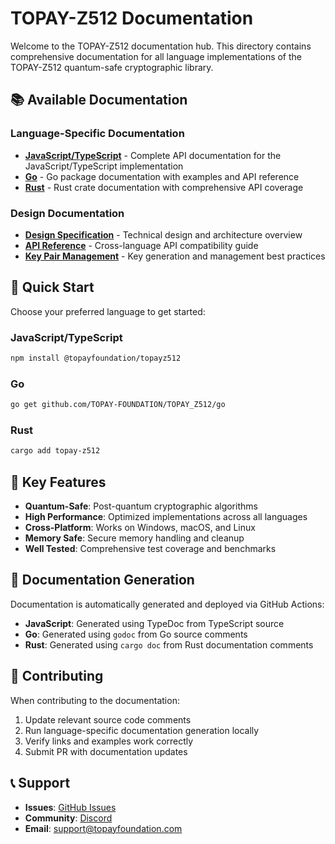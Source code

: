 # TOPAY-Z512 Documentation

Welcome to the TOPAY-Z512 documentation hub. This directory contains comprehensive documentation for all language implementations of the TOPAY-Z512 quantum-safe cryptographic library.

## 📚 Available Documentation

### Language-Specific Documentation

- **[JavaScript/TypeScript](../js/docs/)** - Complete API documentation for the JavaScript/TypeScript implementation
- **[Go](../go/docs/)** - Go package documentation with examples and API reference  
- **[Rust](../rust/target/doc/)** - Rust crate documentation with comprehensive API coverage

### Design Documentation

- **[Design Specification](design_spec.md)** - Technical design and architecture overview
- **[API Reference](api_reference.md)** - Cross-language API compatibility guide
- **[Key Pair Management](keypair.md)** - Key generation and management best practices

## 🚀 Quick Start

Choose your preferred language to get started:

### JavaScript/TypeScript

```bash
npm install @topayfoundation/topayz512
```

### Go

```bash
go get github.com/TOPAY-FOUNDATION/TOPAY_Z512/go
```

### Rust

```bash
cargo add topay-z512
```

## 🔐 Key Features

- **Quantum-Safe**: Post-quantum cryptographic algorithms
- **High Performance**: Optimized implementations across all languages
- **Cross-Platform**: Works on Windows, macOS, and Linux
- **Memory Safe**: Secure memory handling and cleanup
- **Well Tested**: Comprehensive test coverage and benchmarks

## 📖 Documentation Generation

Documentation is automatically generated and deployed via GitHub Actions:

- **JavaScript**: Generated using TypeDoc from TypeScript source
- **Go**: Generated using `godoc` from Go source comments
- **Rust**: Generated using `cargo doc` from Rust documentation comments

## 🤝 Contributing

When contributing to the documentation:

1. Update relevant source code comments
2. Run language-specific documentation generation locally
3. Verify links and examples work correctly
4. Submit PR with documentation updates

## 📞 Support

- **Issues**: [GitHub Issues](https://github.com/TOPAY-FOUNDATION/TOPAY_Z512/issues)
- **Community**: [Discord](https://discord.gg/topay)
- **Email**: [support@topayfoundation.com](mailto:support@topayfoundation.com)
